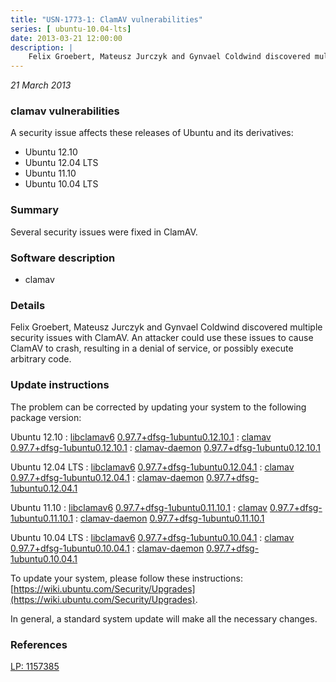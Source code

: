 ```yaml
---
title: "USN-1773-1: ClamAV vulnerabilities"
series: [ ubuntu-10.04-lts]
date: 2013-03-21 12:00:00
description: |
    Felix Groebert, Mateusz Jurczyk and Gynvael Coldwind discovered multiple security issues with ClamAV. An attacker could use these issues to cause ClamAV to crash, resulting in a denial of service, or possibly execute arbitrary code. 
--- 
```

 
 

*21 March 2013*

### clamav vulnerabilities

A security issue affects these releases of Ubuntu and its derivatives:

* Ubuntu 12.10
* Ubuntu 12.04 LTS
* Ubuntu 11.10
* Ubuntu 10.04 LTS

### Summary

Several security issues were fixed in ClamAV. 

### Software description

* clamav 

### Details

Felix Groebert, Mateusz Jurczyk and Gynvael Coldwind discovered multiple security issues with ClamAV. An attacker could use these issues to cause ClamAV to crash, resulting in a denial of service, or possibly execute arbitrary code. 

### Update instructions

The problem can be corrected by updating your system to the following package version:

Ubuntu 12.10
 : [libclamav6](https://launchpad.net/ubuntu/+source/clamav) <span> [0.97.7+dfsg-1ubuntu0.12.10.1](https://launchpad.net/ubuntu/+source/clamav/0.97.7+dfsg-1ubuntu0.12.10.1) </span> 
 : [clamav](https://launchpad.net/ubuntu/+source/clamav) <span> [0.97.7+dfsg-1ubuntu0.12.10.1](https://launchpad.net/ubuntu/+source/clamav/0.97.7+dfsg-1ubuntu0.12.10.1) </span> 
 : [clamav-daemon](https://launchpad.net/ubuntu/+source/clamav) <span> [0.97.7+dfsg-1ubuntu0.12.10.1](https://launchpad.net/ubuntu/+source/clamav/0.97.7+dfsg-1ubuntu0.12.10.1) </span> 

Ubuntu 12.04 LTS
 : [libclamav6](https://launchpad.net/ubuntu/+source/clamav) <span> [0.97.7+dfsg-1ubuntu0.12.04.1](https://launchpad.net/ubuntu/+source/clamav/0.97.7+dfsg-1ubuntu0.12.04.1) </span> 
 : [clamav](https://launchpad.net/ubuntu/+source/clamav) <span> [0.97.7+dfsg-1ubuntu0.12.04.1](https://launchpad.net/ubuntu/+source/clamav/0.97.7+dfsg-1ubuntu0.12.04.1) </span> 
 : [clamav-daemon](https://launchpad.net/ubuntu/+source/clamav) <span> [0.97.7+dfsg-1ubuntu0.12.04.1](https://launchpad.net/ubuntu/+source/clamav/0.97.7+dfsg-1ubuntu0.12.04.1) </span> 

Ubuntu 11.10
 : [libclamav6](https://launchpad.net/ubuntu/+source/clamav) <span> [0.97.7+dfsg-1ubuntu0.11.10.1](https://launchpad.net/ubuntu/+source/clamav/0.97.7+dfsg-1ubuntu0.11.10.1) </span> 
 : [clamav](https://launchpad.net/ubuntu/+source/clamav) <span> [0.97.7+dfsg-1ubuntu0.11.10.1](https://launchpad.net/ubuntu/+source/clamav/0.97.7+dfsg-1ubuntu0.11.10.1) </span> 
 : [clamav-daemon](https://launchpad.net/ubuntu/+source/clamav) <span> [0.97.7+dfsg-1ubuntu0.11.10.1](https://launchpad.net/ubuntu/+source/clamav/0.97.7+dfsg-1ubuntu0.11.10.1) </span> 

Ubuntu 10.04 LTS
 : [libclamav6](https://launchpad.net/ubuntu/+source/clamav) <span> [0.97.7+dfsg-1ubuntu0.10.04.1](https://launchpad.net/ubuntu/+source/clamav/0.97.7+dfsg-1ubuntu0.10.04.1) </span> 
 : [clamav](https://launchpad.net/ubuntu/+source/clamav) <span> [0.97.7+dfsg-1ubuntu0.10.04.1](https://launchpad.net/ubuntu/+source/clamav/0.97.7+dfsg-1ubuntu0.10.04.1) </span> 
 : [clamav-daemon](https://launchpad.net/ubuntu/+source/clamav) <span> [0.97.7+dfsg-1ubuntu0.10.04.1](https://launchpad.net/ubuntu/+source/clamav/0.97.7+dfsg-1ubuntu0.10.04.1) </span> 

To update your system, please follow these instructions: [https://wiki.ubuntu.com/Security/Upgrades](https://wiki.ubuntu.com/Security/Upgrades).

In general, a standard system update will make all the necessary changes. 

### References

 
 [LP: 1157385](https://launchpad.net/bugs/1157385)
 

